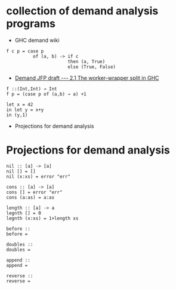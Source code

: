 # collection of demand analysis programs
- GHC demand wiki
```
f c p = case p 
          of (a, b) -> if c 
                       then (a, True) 
                       else (True, False)
```


- [Demand JFP draft --- 2.1 The worker-wrapper split in GHC](https://www.microsoft.com/en-us/research/wp-content/uploads/2017/03/demand-jfp-draft.pdf)
```
f ::(Int,Int) → Int
f p = (case p of (a,b) → a) +1
```


```
let x = 42
in let y = x+y
in (y,1)
```
- Projections for demand analysis


# Projections for demand analysis

```
nil :: [a] -> [a]
nil [] = []
nil (x:xs) = error "err"
```

```
cons :: [a] -> [a]
cons [] = error "err"
cons (a:as) = a:as
```

```
length :: [a] -> a
legnth [] = 0
legnth (x:xs) = 1+length xs
```

```
before ::
before = 
```

```
doubles ::
doubles = 
```
```
append ::
append = 
```


```
reverse ::
reverse = 
```


